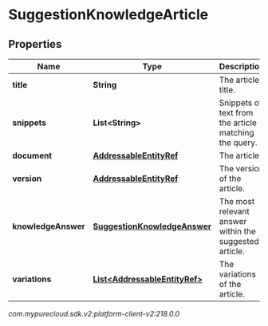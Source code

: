 # SuggestionKnowledgeArticle


## Properties

| Name | Type | Description | Notes |
| ------------ | ------------- | ------------- | ------------- |
| **title** | **String** | The article title. |  [optional] |
| **snippets** | **List&lt;String&gt;** | Snippets of text from the article matching the query. |  [optional] |
| **document** | [**AddressableEntityRef**](AddressableEntityRef) | The article. |  [optional] |
| **version** | [**AddressableEntityRef**](AddressableEntityRef) | The version of the article. |  [optional] |
| **knowledgeAnswer** | [**SuggestionKnowledgeAnswer**](SuggestionKnowledgeAnswer) | The most relevant answer within the suggested article. |  [optional] |
| **variations** | [**List&lt;AddressableEntityRef&gt;**](AddressableEntityRef) | The variations of the article. |  [optional] |




_com.mypurecloud.sdk.v2:platform-client-v2:218.0.0_
